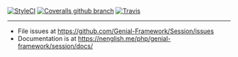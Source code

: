 [![StyleCI](https://styleci.io/repos/107081953/shield?branch=master)](https://styleci.io/repos/107081953) [![Coveralls github branch](https://img.shields.io/coveralls/github/Genial-Framework/Session/master.svg?style=flat-square)](https://coveralls.io/github/Genial-Framework/Session?branch=master) [![Travis](https://img.shields.io/travis/Genial-Framework/Session.svg?style=flat-square)](https://travis-ci.org/Genial-Framework/Session) 

-------
- File issues at https://github.com/Genial-Framework/Session/issues
- Documentation is at https://nenglish.me/php/genial-framework/session/docs/
